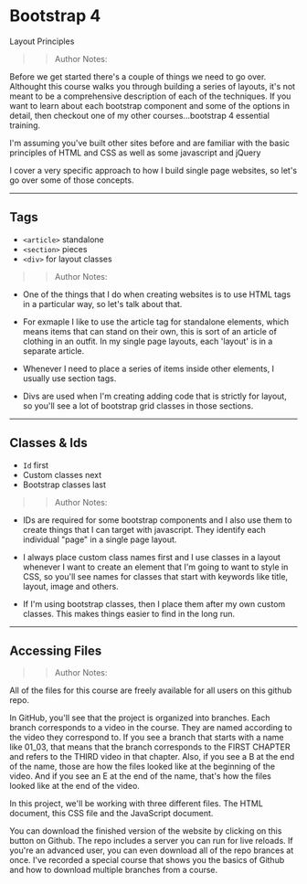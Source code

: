 <!-- .slide: data-state="title" -->

# Bootstrap 4

Layout Principles

> > Author Notes:

Before we get started there's a couple of things we need to go over. Althought this course walks you through building a series of layouts, it's not meant to be a comprehensive description of each of the techniques. If you want to learn about each bootstrap component and some of the options in detail, then checkout one of my other courses...bootstrap 4 essential training.

I'm assuming you've built other sites before and are familiar with the basic principles of HTML and CSS as well as some javascript and jQuery

I cover a very specific approach to how I build single page websites, so let's go over some of those concepts.

---

## Tags

- `<article>` standalone
- `<section>` pieces
- `<div>` for layout classes

> > Author Notes:

- One of the things that I do when creating websites is to use HTML tags in a particular way, so let's talk about that.

- For exmaple I like to use the article tag for standalone elements, which means items that can stand on their own, this is sort of an article of clothing in an outfit. In my single page layouts, each 'layout' is in a separate article.

- Whenever I need to place a series of items inside other elements, I usually use section tags.

- Divs are used when I'm creating adding code that is strictly for layout, so you'll see a lot of bootstrap grid classes in those sections.

---

## Classes &amp; Ids

- `Id` first
- Custom classes next
- Bootstrap classes last

> > Author Notes:

- IDs are required for some bootstrap components and I also use them to create things that I can target with javascript. They identify each individual "page" in a single page layout.

- I always place custom class names first and I use classes in a layout whenever I want to create an element that I'm going to want to style in CSS, so you'll see names for classes that start with keywords like title, layout, image and others.

- If I'm using bootstrap classes, then I place them after my own custom classes. This makes things easier to find in the long run.

---

<!-- .slide: data-state="title" -->

## Accessing Files

> > Author Notes:

All of the files for this course are freely available for all users on this github repo.

In GitHub, you'll see that the project is organized into branches. Each branch corresponds to a video in the course. They are named according to the video they correspond to. If you see a branch that starts with a name like 01_03, that means that the branch corresponds to the FIRST CHAPTER and refers to the THIRD video in that chapter. Also, if you see a B at the end of the name, those are how the files looked like at the beginning of the video. And if you see an E at the end of the name, that's how the files looked like at the end of the video.

In this project, we'll be working with three different files. The HTML document, this CSS file and the JavaScript document.

You can download the finished version of the website by clicking on this button on Github. The repo includes a server you can run for live reloads. If you're an advanced user, you can even download all of the repo brances at once. I've recorded a special course that shows you the basics of Github and how to download multiple branches from a course.
